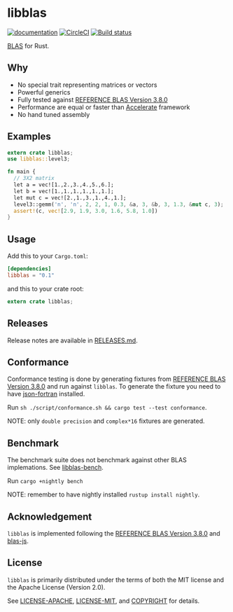 # libblas
[![documentation](https://docs.rs/libblas/badge.svg)](https://docs.rs/libblas)
[![CircleCI](https://circleci.com/gh/Schultzer/libblas.svg?style=svg)](https://circleci.com/gh/Schultzer/libblas)
[![Build status](https://ci.appveyor.com/api/projects/status/6tywgu4a035iqeqn?svg=true)](https://ci.appveyor.com/project/Schultzer/libblas)


[BLAS](https://en.wikipedia.org/wiki/Basic_Linear_Algebra_Subprograms) for Rust.

## Why
[why]: #why

 - No special trait representing matrices or vectors
 - Powerful generics
 - Fully tested against [REFERENCE BLAS Version 3.8.0](http://www.netlib.org/blas/)
 - Performance are equal or faster than [Accelerate](https://developer.apple.com/documentation/accelerate) framework
 - No hand tuned assembly

## Examples

```rust
extern crate libblas;
use libblas::level3;

fn main {
  // 3X2 matrix
  let a = vec![1.,2.,3.,4.,5.,6.];
  let b = vec![1.,1.,1.,1.,1.,1.];
  let mut c = vec![2.,1.,3.,1.,4.,1.];
  level3::gemm('n', 'n', 2, 2, 1, 0.3, &a, 3, &b, 3, 1.3, &mut c, 3);
  assert!(c, vec![2.9, 1.9, 3.0, 1.6, 5.8, 1.0])
}
```


## Usage
[usage]: #usage

Add this to your `Cargo.toml`:

```toml
[dependencies]
libblas = "0.1"
```

and this to your crate root:

```rust
extern crate libblas;
```

## Releases
[releases]: #releases

Release notes are available in [RELEASES.md](RELEASES.md).

## Conformance
[conformance]: #conformance

Conformance testing is done by generating fixtures from [REFERENCE BLAS Version 3.8.0](http://www.netlib.org/blas/) and run against `libblas`.
To generate the fixture you need to have [json-fortran](https://github.com/jacobwilliams/json-fortran) installed.

Run `sh ./script/conformance.sh && cargo test --test conformance`.

NOTE: only `double precision` and `complex*16` fixtures are generated.

## Benchmark
[benchmark]: #benchmark
The benchmark suite does not benchmark against other BLAS implemations. See [libblas-bench](https://github.com/schultzer/libblas-bench).

Run `cargo +nightly bench`

NOTE: remember to have nightly installed `rustup install nightly`.


## Acknowledgement
[acknowledgement]: #acknowledgement

`libblas` is implemented following the [REFERENCE BLAS Version 3.8.0](http://www.netlib.org/blas/) and [blas-js](https://github.com/R-js/blasjs).


## License
[license]: #license

`libblas` is primarily distributed under the terms of both the MIT license
and the Apache License (Version 2.0).

See [LICENSE-APACHE](LICENSE-APACHE), [LICENSE-MIT](LICENSE-MIT), and
[COPYRIGHT](COPYRIGHT) for details.
